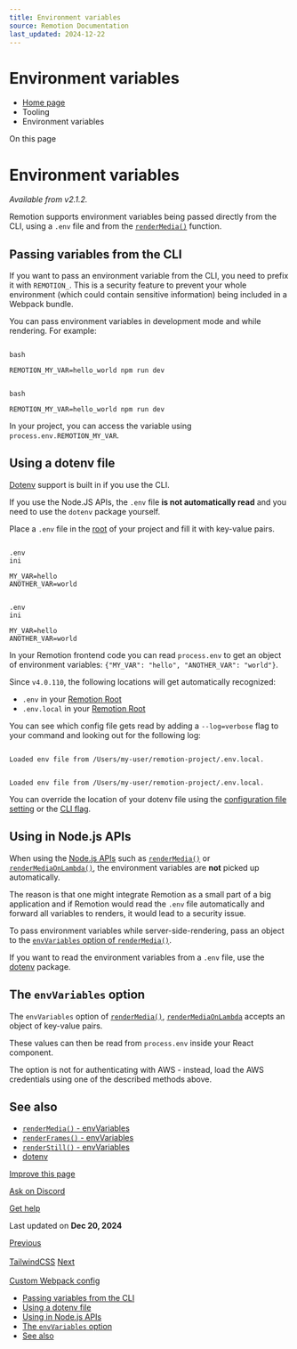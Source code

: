 ```yaml
---
title: Environment variables
source: Remotion Documentation
last_updated: 2024-12-22
---
```


# Environment variables

- [Home page](/)
- Tooling
- Environment variables

On this page

# Environment variables

_Available from v2.1.2._

Remotion supports environment variables being passed directly from the CLI, using a `.env` file and from the [`renderMedia()`](/docs/renderer/render-media) function.

## Passing variables from the CLI [​](\#passing-variables-from-the-cli "Direct link to Passing variables from the CLI")

If you want to pass an environment variable from the CLI, you need to prefix it with `REMOTION_`. This is a security feature to prevent your whole environment (which could contain sensitive information) being included in a Webpack bundle.

You can pass environment variables in development mode and while rendering. For example:

```

bash

REMOTION_MY_VAR=hello_world npm run dev
```

```

bash

REMOTION_MY_VAR=hello_world npm run dev
```

In your project, you can access the variable using `process.env.REMOTION_MY_VAR`.

## Using a dotenv file [​](\#using-a-dotenv-file "Direct link to Using a dotenv file")

[Dotenv](https://www.npmjs.com/package/dotenv) support is built in if you use the CLI.

If you use the Node.JS APIs, the `.env` file **is not automatically read** and you need to use the `dotenv` package yourself.

Place a `.env` file in the [root](/docs/terminology/remotion-root) of your project and fill it with key-value pairs.

```

.env
ini

MY_VAR=hello
ANOTHER_VAR=world
```

```

.env
ini

MY_VAR=hello
ANOTHER_VAR=world
```

In your Remotion frontend code you can read `process.env` to get an object of environment variables: `{"MY_VAR": "hello", "ANOTHER_VAR": "world"}`.

Since `v4.0.110`, the following locations will get automatically recognized:

- `.env` in your [Remotion Root](/docs/terminology/remotion-root)
- `.env.local` in your [Remotion Root](/docs/terminology/remotion-root)

You can see which config file gets read by adding a `--log=verbose` flag to your command and looking out for the following log:

```

Loaded env file from /Users/my-user/remotion-project/.env.local.
```

```

Loaded env file from /Users/my-user/remotion-project/.env.local.
```

You can override the location of your dotenv file using the [configuration file setting](/docs/config#setdotenvlocation) or the [CLI flag](/docs/cli).

## Using in Node.js APIs [​](\#using-in-nodejs-apis "Direct link to Using in Node.js APIs")

When using the [Node.js APIs](/docs/renderer) such as [`renderMedia()`](/docs/renderer/render-media) or [`renderMediaOnLambda()`](/docs/lambda/rendermediaonlambda), the environment variables are **not** picked up automatically.

The reason is that one might integrate Remotion as a small part of a big application and if Remotion would read the `.env` file automatically and forward all variables to renders, it would lead to a security issue.

To pass environment variables while server-side-rendering, pass an object to the [`envVariables` option of `renderMedia()`](/docs/renderer/render-media#envvariables).

If you want to read the environment variables from a `.env` file, use the [dotenv](https://www.npmjs.com/package/dotenv) package.

## The `envVariables` option [​](\#the-envvariables-option "Direct link to the-envvariables-option")

The `envVariables` option of [`renderMedia()`](/docs/renderer/render-media#envvariables), [`renderMediaOnLambda`](/docs/lambda/rendermediaonlambda) accepts an object of key-value pairs.

These values can then be read from `process.env` inside your React component.

The option is not for authenticating with AWS - instead, load the AWS credentials using one of the described methods above.

## See also [​](\#see-also "Direct link to See also")

- [`renderMedia()` \- envVariables](/docs/renderer/render-media#envvariables)
- [`renderFrames()` \- envVariables](/docs/renderer/render-frames#envvariables)
- [`renderStill()` \- envVariables](/docs/renderer/render-still#envvariables)
- [dotenv](https://www.npmjs.com/package/dotenv)

[Improve this page](https://github.com/remotion-dev/remotion/edit/main/packages/docs/docs/env-variables.mdx)

[Ask on Discord](https://remotion.dev/discord)

[Get help](/docs/get-help)

Last updated on **Dec 20, 2024**

[Previous\
\
TailwindCSS](/docs/tailwind) [Next\
\
Custom Webpack config](/docs/webpack)

- [Passing variables from the CLI](#passing-variables-from-the-cli)
- [Using a dotenv file](#using-a-dotenv-file)
- [Using in Node.js APIs](#using-in-nodejs-apis)
- [The `envVariables` option](#the-envvariables-option)
- [See also](#see-also)
